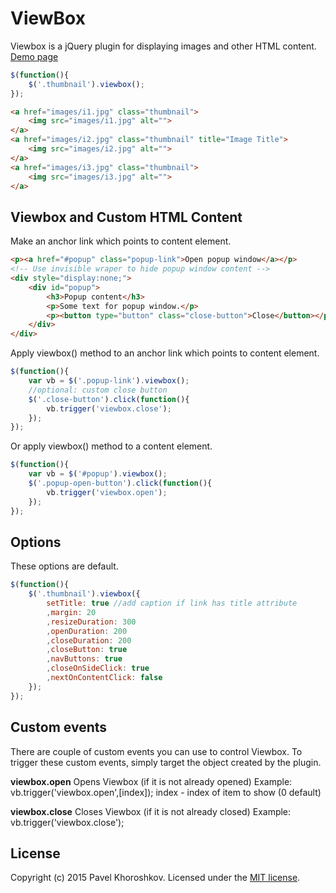 # ViewBox
Viewbox is a jQuery plugin for displaying images and other HTML content. [Demo page](http://pgood.ru/userfiles/file/viewbox/demo/)
```js
$(function(){
	$('.thumbnail').viewbox();
});
```
```html
<a href="images/i1.jpg" class="thumbnail">
	<img src="images/i1.jpg" alt="">
</a>
<a href="images/i2.jpg" class="thumbnail" title="Image Title">
	<img src="images/i2.jpg" alt="">
</a>
<a href="images/i3.jpg" class="thumbnail">
	<img src="images/i3.jpg" alt="">
</a>
```

Viewbox and Custom HTML Content
-------
Make an anchor link which points to content element.
```html
<p><a href="#popup" class="popup-link">Open popup window</a></p>
<!-- Use invisible wraper to hide popup window content -->
<div style="display:none;">
	<div id="popup">
		<h3>Popup content</h3>
		<p>Some text for popup window.</p>
		<p><button type="button" class="close-button">Close</button></p>
	</div>
</div>
```
Apply viewbox() method to an anchor link which points to content element.
```js
$(function(){
	var vb = $('.popup-link').viewbox();
	//optional: custom close button
	$('.close-button').click(function(){
		vb.trigger('viewbox.close');
	});
});
```
Or apply viewbox() method to a content element.
```js
$(function(){
	var vb = $('#popup').viewbox();
	$('.popup-open-button').click(function(){
		vb.trigger('viewbox.open');
	});
});
```

Options
-------
These options are default.
```js
$(function(){
	$('.thumbnail').viewbox({
		setTitle: true //add caption if link has title attribute
		,margin: 20
		,resizeDuration: 300
		,openDuration: 200
		,closeDuration: 200
		,closeButton: true
		,navButtons: true
		,closeOnSideClick: true
		,nextOnContentClick: false
	});
});
```

Custom events
-------
There are couple of custom events you can use to control Viewbox. To trigger these custom events, simply target the object created by the plugin.

**viewbox.open**
Opens Viewbox (if it is not already opened)
Example: vb.trigger('viewbox.open',[index]);
index - index of item to show (0 default)

**viewbox.close**
Closes Viewbox (if it is not already closed)
Example: vb.trigger('viewbox.close'); 

## License
Copyright (c) 2015 Pavel Khoroshkov. Licensed under the [MIT license](https://github.com/pgooood/viewbox/blob/master/LICENSE).
